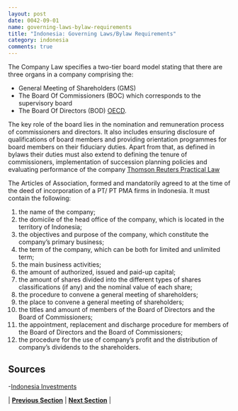 ```yaml
---
layout: post
date: 0042-09-01
name: governing-laws-bylaw-requirements
title: "Indonesia: Governing Laws/Bylaw Requirements"
category: indonesia
comments: true
---
```


The Company Law specifies a two-tier board model stating that there are three organs in a company comprising the:
- General Meeting of Shareholders (GMS) 
- The Board Of Commissioners (BOC) which corresponds to the supervisory board
- The Board Of Directors (BOD) [OECD]( https://www.oecd.org/daf/ca/BoardMemberNominationElection2012.pdf). 

The key role of the board lies in the nomination and remuneration process of commissioners and directors. It also includes ensuring disclosure of qualifications of board members and providing orientation programmes for board members on their fiduciary duties. Apart from that, as defined in bylaws their duties must also extend to defining the tenure of commissioners, implementation of succession planning policies and evaluating performance of the company [Thomson Reuters Practical Law]( https://uk.practicallaw.thomsonreuters.com/8-506-7779?transitionType=Default&contextData=(sc.Default)&firstPage=true&comp=pluk&bhcp=1)
 
The Articles of Association, formed and mandatorily agreed to at the time of the deed of incorporation of a PT/ PT PMA firms in Indonesia.  It must contain the following:

1. the name of the company;
2. the domicile of the head office of the company, which is located in the territory of Indonesia;
3. the objectives and purpose of the company, which constitute the company’s primary business;
4. the term of the company, which can be both for limited and unlimited term;
5. the main business activities;
6. the amount of authorized, issued and paid-up capital;
7. the amount of shares divided into the different types of shares classifications (if any) and the nominal value of each share;
8. the procedure to convene a general meeting of shareholders;
9. the place to convene a general meeting of shareholders;
10. the titles and amount of members of the Board of Directors and the Board of Commissioners;
11. the appointment, replacement and discharge procedure for members of the Board of Directors and the Board of Commissioners;
12. the procedure for the use of company’s profit and the distribution of company’s dividends to the shareholders.
 
Sources
---
-[Indonesia Investments]( https://www.indonesia-investments.com/business/business-columns/articles-of-association-indonesia-content-and-requirements/item2412?)





| **[Previous Section]( https://neo-project.github.io/global-blockchain-compliance-hub//indonesia/indonesia-tax-and-auditing-requirements.html)** | **[Next Section]( https://neo-project.github.io/global-blockchain-compliance-hub//indonesia/indonesia-laws-token-sales.html)** |
